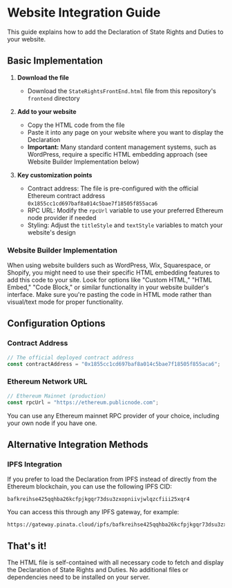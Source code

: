 # Website Integration Guide

This guide explains how to add the Declaration of State Rights and Duties to your website.

## Basic Implementation

1. **Download the file**
   - Download the `StateRightsFrontEnd.html` file from this repository's `frontend` directory

2. **Add to your website**
   - Copy the HTML code from the file
   - Paste it into any page on your website where you want to display the Declaration
   - **Important:** Many standard content management systems, such as WordPress, require a specific HTML embedding approach (see Website Builder Implementation below)

3. **Key customization points**
   - Contract address: The file is pre-configured with the official Ethereum contract address `0x1855cc1cd697baf8a014c5bae7f18505f855aca6`
   - RPC URL: Modify the `rpcUrl` variable to use your preferred Ethereum node provider if needed
   - Styling: Adjust the `titleStyle` and `textStyle` variables to match your website's design

### Website Builder Implementation

When using website builders such as WordPress, Wix, Squarespace, or Shopify, you might need to use their specific HTML embedding features to add this code to your site. Look for options like "Custom HTML," "HTML Embed," "Code Block," or similar functionality in your website builder's interface. Make sure you're pasting the code in HTML mode rather than visual/text mode for proper functionality.

## Configuration Options

### Contract Address

```javascript
// The official deployed contract address
const contractAddress = "0x1855cc1cd697baf8a014c5bae7f18505f855aca6";
```

### Ethereum Network URL

```javascript
// Ethereum Mainnet (production)
const rpcUrl = "https://ethereum.publicnode.com";
```

You can use any Ethereum mainnet RPC provider of your choice, including your own node if you have one.

## Alternative Integration Methods

### IPFS Integration

If you prefer to load the Declaration from IPFS instead of directly from the Ethereum blockchain, you can use the following IPFS CID:

```
bafkreihse425qqhba26kcfpjkgqr73dsu3zxopniivjwlqzcfiii25xqr4
```

You can access this through any IPFS gateway, for example:
```
https://gateway.pinata.cloud/ipfs/bafkreihse425qqhba26kcfpjkgqr73dsu3zxopniivjwlqzcfiii25xqr4
```

## That's it!

The HTML file is self-contained with all necessary code to fetch and display the Declaration of State Rights and Duties. No additional files or dependencies need to be installed on your server.
